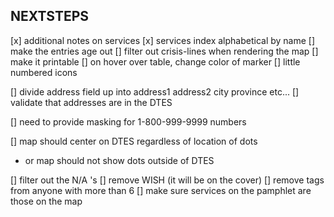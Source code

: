NEXTSTEPS
---------

[x] additional notes on services
[x] services index alphabetical by name
[] make the entries age out
[] filter out crisis-lines when rendering the map
[] make it printable
[] on hover over table, change color of marker
[] little numbered icons

[] divide address field up into address1 address2 city province etc...
[] validate that addresses are in the DTES

[] need to provide masking for 1-800-999-9999 numbers

[] map should center on DTES regardless of location of dots
   - or map should not show dots outside of DTES

[] filter out the N/A 's
[] remove WISH (it will be on the cover)
[] remove tags from anyone with more than 6
[] make sure services on the pamphlet are those on the map
